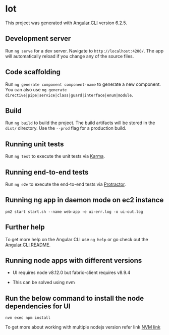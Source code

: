 # Iot

This project was generated with [Angular CLI](https://github.com/angular/angular-cli) version 6.2.5.

## Development server

Run `ng serve` for a dev server. Navigate to `http://localhost:4200/`. The app will automatically reload if you change any of the source files.

## Code scaffolding

Run `ng generate component component-name` to generate a new component. You can also use `ng generate directive|pipe|service|class|guard|interface|enum|module`.

## Build

Run `ng build` to build the project. The build artifacts will be stored in the `dist/` directory. Use the `--prod` flag for a production build.

## Running unit tests

Run `ng test` to execute the unit tests via [Karma](https://karma-runner.github.io).

## Running end-to-end tests

Run `ng e2e` to execute the end-to-end tests via [Protractor](http://www.protractortest.org/).

## Running ng app in daemon mode on ec2 instance
`pm2 start start.sh --name web-app -e ui-err.log -o ui-out.log`

## Further help

To get more help on the Angular CLI use `ng help` or go check out the [Angular CLI README](https://github.com/angular/angular-cli/blob/master/README.md).

## Running node apps with different versions

*  UI requires node v8.12.0 but fabric-client requires v8.9.4

*  This can be solved using nvm

## Run the below command to install the node dependencies for UI
`nvm exec npm install`

To get more about working with multiple nodejs version refer link [NVM link](https://jsblog.insiderattack.net/working-with-multiple-nodejs-versions-85c8eef7a600)
